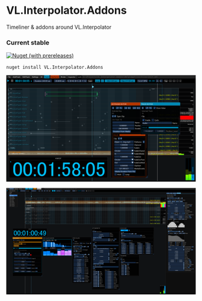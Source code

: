 # VL.Interpolator.Addons
Timeliner & addons around VL.Interpolator

### Current stable
[![Nuget (with prereleases)](https://img.shields.io/nuget/vpre/VL.Interpolator?logo=nuget&style=flat-square)](https://www.nuget.org/packages/VL.Interpolator.Addons/)
```
nuget install VL.Interpolator.Addons
```
![](/Pictures/Timeliner_11.png)

![](/Pictures/Timeliner_01.png)
